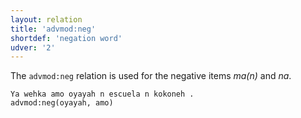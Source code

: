 ```yaml
---
layout: relation
title: 'advmod:neg'
shortdef: 'negation word'
udver: '2'
---
```


The `advmod:neg` relation is used for the negative items *ma(n)* and *na*.

~~~sdparse
Ya wehka amo oyayah n escuela n kokoneh .
advmod:neg(oyayah, amo)
~~~
<!-- Interlanguage links updated Út 9. května 2023, 20:03:58 CEST -->
